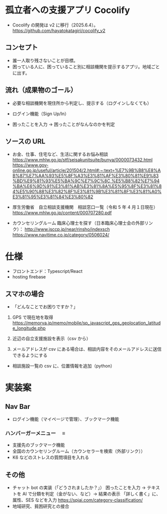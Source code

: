 # 孤立者への支援アプリ Cocolify

- Cocolify の開発は v2 に移行（2025.6.4）。
  https://github.com/hayatokatagiri/cocolify_v2

## コンセプト

- 誰一人取り残さないことが目標。
- 困っている人に、困っていること別に相談機関を提示するアプリ。地域ごとに出す。

## 流れ（成果物のゴール）

- 必要な相談機関を現住所から判定し、提示する（ログインしなくても）
- ログイン機能（Sign Up/In）

- 困ったことを入力 → 困ったことがなんなのかを判定

## ソースの URL

- お金、仕事、住宅など、生活に関するお悩み相談
  https://www.mhlw.go.jp/stf/seisakunitsuite/bunya/0000073432.html
  https://www.gov-online.go.jp/useful/article/201504/2.html#:~:text=%E7%9B%B8%E8%AB%87%E7%AA%93%E5%8F%A3%E3%81%AF%E3%80%81%E9%83%BD%E9%81%93%E5%BA%9C%E7%9C%8C,%E5%B8%82%E7%94%BA%E6%9D%91%E3%81%AB%E3%81%8A%E5%95%8F%E3%81%84%E5%90%88%E3%82%8F%E3%81%9B%E3%81%8F%E3%81%A0%E3%81%95%E3%81%84%E3%80%82

- 厚生労働省　自立相談支援機関　相談窓口一覧（令和 5 年 4 月１日現在）
  https://www.mhlw.go.jp/content/000707280.pdf

- カウンセリングルーム
  臨床心理士を探す（日本臨床心理士会の外部リンク）：
  http://www.jsccp.jp/near/rinsho/indexsch
  https://www.navitime.co.jp/category/0506024/

# 仕様

- フロントエンド：Typescript/React
- hosting firebase

## スマホの場合

- 「どんなことでお困りですか？」

1. GPS で現在地を取得
   https://memorva.jp/memo/mobile/sp_javascript_gps_geolocation_latitude_longitude.php

2. 近辺の自立支援施設を表示（csv から）

3. メールアドレスが csv にある場合は、相談内容をそのメールアドレスに送信できるようにする

- 相談施設一覧の csv に、位置情報を追加（python）

# 実装案

## Nav Bar

- ログイン機能（マイページで管理）、ブックマーク機能

### ハンバーガーメニュー　 ≡

- 支援先のブックマーク機能
- 全国のカウンセリングルーム（カウンセラーを検索（外部リンク））
- K6 などのストレスの質問項目を入れる

## その他

- チャット bot の実装（「どうされましたか？」）
  困ったことを入力 -> テキストを AI で分類を判定（金がない、など）-> 結果の表示
  「詳しく書く」に、属性、SES などを入力
  https://spjai.com/category-classification/
- 地域研究、貧困研究との接合
